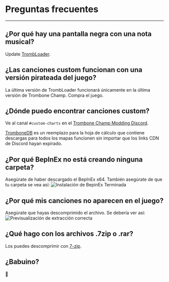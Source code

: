 # Preguntas frecuentes
---

## ¿Por qué hay una pantalla negra con una nota musical?

Update [TrombLoader](https://thunderstore.io/c/trombone-champ/p/TromboneChamps/TrombLoader/).

## ¿Las canciones custom funcionan con una versión pirateada del juego?

La última versión de TrombLoader funcionará únicamente en la última versión de Trombone Champ. Compra el juego.

## ¿Dónde puedo encontrar canciones custom?

Ve al canal `#custom-charts` en el [Trombone Champ Modding Discord](https://discord.gg/KVzKRsbetJ).

[TromboneDB](https://tc-mods.github.io/TromboneDB/) es un reemplazo para la hoja de cálculo que contiene descargas para todos los mapas funcionen sin importar que los links CDN de Discord hayan expirado.

## ¿Por qué BepInEx no está creando ninguna carpeta?

Asegúrate de haber descargado el BepInEx x64. También asegúrate de que tu carpeta se vea así: ![Instalación de BepinEx Terminada](../docs/files/finishedbepinex.png)

## ¿Por qué mis canciones no aparecen en el juego?

Asegúrate que hayas descomprimido el archivo. Se debería ver así: ![Previsualización de extracción correcta](../docs/files/customsongcorrect.png)

## ¿Qué hago con los archivos .7zip o .rar?

Los puedes descomprimir con [7-zip](https://www.7-zip.org/download.html).

## ¿Babuino?

🐒
